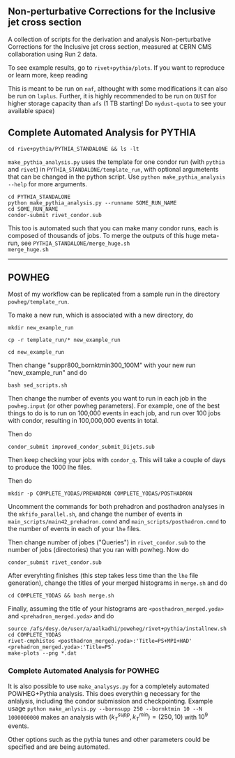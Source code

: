 ## Non-perturbative Corrections for the Inclusive jet cross section
A collection of scripts for the derivation and analysis Non-perturbative Corrections for the Inclusive jet cross section, measured at CERN CMS collaboration using Run 2 data.

To see example results, go to `rivet+pythia/plots`. If you want to reproduce or learn more, keep reading


This is meant to be run on `naf`, althought with some modifications it can also be run on `lxplus`. Further, it is highly recommended to be run on `DUST` for higher storage capacity than `afs` (1 TB starting! Do `mydust-quota` to see your available space)

## Complete Automated Analysis for PYTHIA

`cd rive+pythia/PYTHIA_STANDALONE && ls -lt`

`make_pythia_analysis.py` uses the template for one condor run (with `pythia` and `rivet`) in `PYTHIA_STANDALONE/template_run`, with optional argumetents that can be changed in the python script. Use `python make_pythia_analysis --help` for more arguments.

```
cd PYTHIA_STANDALONE
python make_pythia_analysis.py --runname SOME_RUN_NAME
cd SOME_RUN_NAME
condor-submit rivet_condor.sub
```

This too is automated such that you can make many condor runs, each is composed of thousands of jobs. To merge the outputs of this huge meta-run, see `PYTHIA_STANDALONE/merge_huge.sh`  
`merge_huge.sh`



-----------

## POWHEG

Most of my workflow can be replicated from a sample run in the directory `powheg/template_run`.

To make a new run, which is associated with a new directory, do

`mkdir new_example_run`

`cp -r template_run/* new_example_run`

`cd new_example_run`

Then change "suppr800_bornktmin300_100M" with your new run "new_example_run" and do

`bash sed_scripts.sh`

Then change the number of events you want to run in each job in the `powheg.input` (or other powheg parameters). For example, one of the best things to do is 
to run on 100,000 events in each job, and run over 100 jobs with condor, resulting in 100,000,000 events in total.

Then do

`condor_submit improved_condor_submit_Dijets.sub`

Then keep checking your jobs with `condor_q`. This will take a couple of days to produce the 1000 lhe files.

Then do 

`mkdir -p COMPLETE_YODAS/PREHADRON COMPLETE_YODAS/POSTHADRON`

Uncomment the commands for both prehadron and posthadron analyses in the `mkfifo_parallel.sh`, and change the number of events in `main_scripts/main42_prehadron.comnd` and `main_scripts/posthadron.cmnd` to the number of events in each of your `lhe` files.

Then change number of jobes ("Queries") in `rivet_condor.sub` to the number of jobs (directories) that you ran with powheg. Now do

`condor_submit rivet_condor.sub`

After everyhting finishes (this step takes less time than the `lhe` file generation), change the titles of your merged histograms in `merge.sh` and do

`cd COMPLETE_YODAS && bash merge.sh`


Finally, assuming the title of your histograms are `<posthadron_merged.yoda>` and `<prehadron_merged.yoda>`  and do

```
source /afs/desy.de/user/a/aalkadhi/poweheg/rivet+pythia/installnew.sh
cd COMPLETE_YODAS
rivet-cmphistos <posthadron_merged.yoda>:'Title=PS+MPI+HAD' <prehadron_merged.yoda>:'Title=PS`
make-plots --png *.dat
```




### Complete Automated Analysis for POWHEG

It is also possible to use `make_analysys.py` for a completely automated POWHEG+Pythia analysis. This does everythin g necessary for the anlalysis, including the condor submission and checkpointing.
Example usage `python make_anlysis.py --bornsupp 250 --bornktmin 10 --N 1000000000` makes an analysis with $(k_T^{supp},k_T^{min}) = (250,10)$ with $10^9$ events.

Other options such as the pythia tunes and other parameters could be specified and are being automated.


